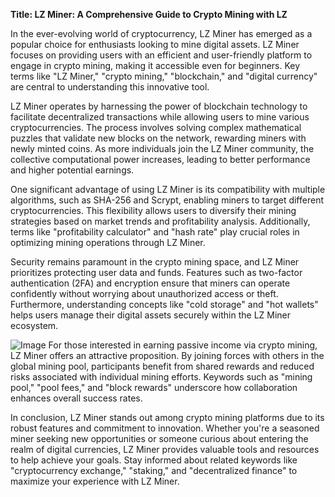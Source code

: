 **Title: LZ Miner: A Comprehensive Guide to Crypto Mining with LZ**

In the ever-evolving world of cryptocurrency, LZ Miner has emerged as a popular choice for enthusiasts looking to mine digital assets. LZ Miner focuses on providing users with an efficient and user-friendly platform to engage in crypto mining, making it accessible even for beginners. Key terms like "LZ Miner," "crypto mining," "blockchain," and "digital currency" are central to understanding this innovative tool.

LZ Miner operates by harnessing the power of blockchain technology to facilitate decentralized transactions while allowing users to mine various cryptocurrencies. The process involves solving complex mathematical puzzles that validate new blocks on the network, rewarding miners with newly minted coins. As more individuals join the LZ Miner community, the collective computational power increases, leading to better performance and higher potential earnings.

One significant advantage of using LZ Miner is its compatibility with multiple algorithms, such as SHA-256 and Scrypt, enabling miners to target different cryptocurrencies. This flexibility allows users to diversify their mining strategies based on market trends and profitability analysis. Additionally, terms like "profitability calculator" and "hash rate" play crucial roles in optimizing mining operations through LZ Miner.

Security remains paramount in the crypto mining space, and LZ Miner prioritizes protecting user data and funds. Features such as two-factor authentication (2FA) and encryption ensure that miners can operate confidently without worrying about unauthorized access or theft. Furthermore, understanding concepts like "cold storage" and "hot wallets" helps users manage their digital assets securely within the LZ Miner ecosystem.


![Image](https://github.com/user-attachments/assets/31692037-0104-4703-abd1-696b6a7dd41b)
For those interested in earning passive income via crypto mining, LZ Miner offers an attractive proposition. By joining forces with others in the global mining pool, participants benefit from shared rewards and reduced risks associated with individual mining efforts. Keywords such as "mining pool," "pool fees," and "block rewards" underscore how collaboration enhances overall success rates.

In conclusion, LZ Miner stands out among crypto mining platforms due to its robust features and commitment to innovation. Whether you're a seasoned miner seeking new opportunities or someone curious about entering the realm of digital currencies, LZ Miner provides valuable tools and resources to help achieve your goals. Stay informed about related keywords like "cryptocurrency exchange," "staking," and "decentralized finance" to maximize your experience with LZ Miner.